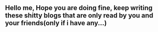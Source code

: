 ## Hello me, Hope you are doing fine, keep writing these shitty blogs that are only read by you and your friends(only if i have any...)
